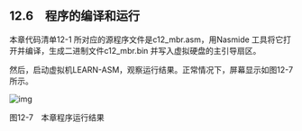    

## 12.6　程序的编译和运行

本章代码清单12-1 所对应的源程序文件是c12_mbr.asm，用Nasmide 工具将它打开并编译，生成二进制文件c12_mbr.bin 并写入虚拟硬盘的主引导扇区。

然后，启动虚拟机LEARN-ASM，观察运行结果。正常情况下，屏幕显示如图12-7 所示。

![img](../0-Assets/Epubook/x86汇编语言从实模式到保护模式_李忠_等_Z_Library/images/00513.jpeg)

图12-7　本章程序运行结果